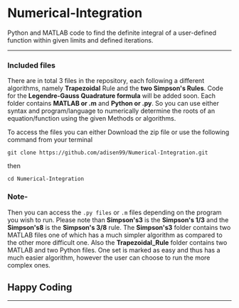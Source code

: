 # Numerical-Integration
Python and MATLAB code to find the definite integral of a user-defined function within given limits and defined iterations.

_______________________________________________________________________________________________________________________________


### Included files
There are in total 3 files in the repository, each following a different algorithms, namely **Trapezoidal** Rule and the **two Simpson's Rules**. Code for the **Legendre-Gauss Quadrature formula** will be added soon. Each folder contains **MATLAB or .m** and **Python or .py**. So you can use either syntax and program/language to numerically determine the roots of an equation/function using the given Methods or algorithms.

To access the files you can either Download the zip file or use the following command from your terminal


``
git clone https://github.com/adisen99/Numerical-Integration.git
``

then


``
cd Numerical-Integration 
``

### Note-


Then you can access the `.py files` or `.m` files depending on the program you wish to run. Please note than **Simpson's3** is the **Simpson's 1/3** and the **Simpson's8** is the **Simpson's 3/8** rule. The **Simpson's3** folder contains two MATLAB files one of which has a much simpler algorithm as compared to the other more difficult one. Also the **Trapezoidal_Rule** folder contains two MATLAB and two Python files. One set is marked as easy and thus has a much easier algorithm, however the user can choose to run the more complex ones.


## Happy Coding

_______________________________________________________________________________________________________________________________
